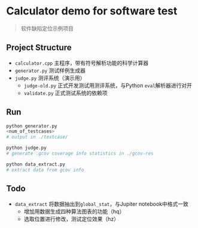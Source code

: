 # Calculator demo for software test

> 软件缺陷定位示例项目

## Project Structure

* `calculator.cpp` 主程序，带有符号解析功能的科学计算器
* `generator.py` 测试样例生成器
* `judge.py` 测评系统（演示用）
    * `judge-old.py` 正式开发测试用测评系统，与Python `eval`解析器进行对开
    * `validate.py` 正式测试系统的依赖项

## Run

```python
python generator.py
<num_of_testcases>
# output in ./testcase/

python judge.py
# generate .gcov coverage info statistics in ./gcov-res

python data_extract.py
# extract data from gcov info
```



## Todo

* `data_extract` 将数据抽出到`global_stat`，与Jupiter notebook中格式一致
    * 增加用数据生成四种算法图表的功能（hq）
    * 选取位置进行修改，测试定位效果（hz）